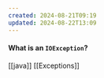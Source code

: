 ```yaml
---
created: 2024-08-21T09:19
updated: 2024-08-22T13:09
---
```

#### What is an `IOException`?


[[java]] [[Exceptions]]